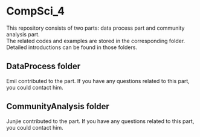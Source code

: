 # CompSci_4
This repository consists of two parts: data process part and community analysis part.     
The related codes and examples are stored in the corresponding folder.  
Detailed introductions can be found in those folders.   

## DataProcess folder
Emil contributed to the part. If you have any questions related to this part, you could contact him.

## CommunityAnalysis folder
Junjie contributed to the part. If you have any questions related to this part, you could contact him.
